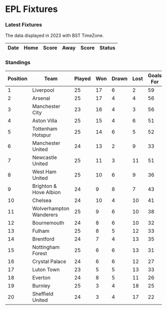 # EPL Fixtures

### Latest Fixtures

The data displayed in 2023 with BST TimeZone.

<!-- START_TABLE -->
| Date | Home | Score | Away | Score | Status |
|-------------|--------|--------------|--------|--------------|--------|
<!-- END_TABLE -->

### Standings

<!-- START_STANDINGS -->
| Position | Team | Played | Won | Drawn | Lost | Goals For | Goals Against | Goal Difference | Points |
|----------|------|--------|-----|-------|------|-----------|---------------|-----------------|--------|
| 1 | Liverpool | 25 | 17 | 6 | 2 | 59 | 24 | 35 | 57 |
| 2 | Arsenal | 25 | 17 | 4 | 4 | 56 | 22 | 34 | 55 |
| 3 | Manchester City | 23 | 16 | 4 | 3 | 56 | 25 | 31 | 52 |
| 4 | Aston Villa | 25 | 15 | 4 | 6 | 51 | 32 | 19 | 49 |
| 5 | Tottenham Hotspur | 25 | 14 | 6 | 5 | 52 | 37 | 15 | 48 |
| 6 | Manchester United | 24 | 13 | 2 | 9 | 33 | 33 | 0 | 41 |
| 7 | Newcastle United | 25 | 11 | 3 | 11 | 51 | 40 | 11 | 36 |
| 8 | West Ham United | 25 | 10 | 6 | 9 | 36 | 43 | -7 | 36 |
| 9 | Brighton & Hove Albion | 24 | 9 | 8 | 7 | 43 | 40 | 3 | 35 |
| 10 | Chelsea | 24 | 10 | 4 | 10 | 41 | 40 | 1 | 34 |
| 11 | Wolverhampton Wanderers | 25 | 9 | 6 | 10 | 38 | 40 | -2 | 33 |
| 12 | Bournemouth | 24 | 8 | 6 | 10 | 32 | 44 | -12 | 30 |
| 13 | Fulham | 25 | 8 | 5 | 12 | 33 | 40 | -7 | 29 |
| 14 | Brentford | 24 | 7 | 4 | 13 | 35 | 43 | -8 | 25 |
| 15 | Nottingham Forest | 25 | 6 | 6 | 13 | 31 | 44 | -13 | 24 |
| 16 | Crystal Palace | 24 | 6 | 6 | 12 | 27 | 43 | -16 | 24 |
| 17 | Luton Town | 23 | 5 | 5 | 13 | 33 | 45 | -12 | 20 |
| 18 | Everton | 24 | 8 | 5 | 11 | 26 | 32 | -6 | 19 |
| 19 | Burnley | 25 | 3 | 4 | 18 | 25 | 53 | -28 | 13 |
| 20 | Sheffield United | 24 | 3 | 4 | 17 | 22 | 60 | -38 | 13 |
<!-- END_STANDINGS -->
